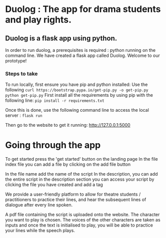# Duolog : The app for drama students and play rights.
## Duolog is a flask app using python.

In order to run duolog, a  prerequisites is required : python running on the command line.
We have created a flask app called Duolog. Welcome to our prototype!

### Steps to take
To run locally, first ensure you have pip and python installed:
Use the following
`curl https://bootstrap.pypa.io/get-pip.py -o get-pip.py
python get-pip.py`
First install all the requirements by using pip with the following line:
`pip install -r requirements.txt`

Once this is done, use the following command line to access the local server :
`flask run`

Then go to the website to get it running:
http://127.0.0.1:5000


# Going through the app

To get started press the 'get started' button on the landing page
In the file index file you can add a file by clicking on the add file button

In the file name add the name of the script
In the description, you can add the entire script in the description section
you can  access your script by clicking the file you have created and add a tag

We provide a user-friendly platform to allow for theatre students / practitioners to practice their lines, and hear the subsequent lines of dialogue after every line spoken.

A pdf file containing the script is uploaded onto the website. The character you want to play is chosen. The voices of the other characters are taken as inputs and once the text is initialised to play, you will be able to practice your lines while the speech plays.
